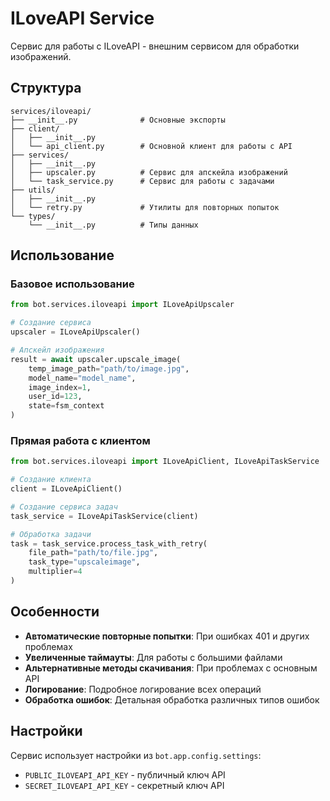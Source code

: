 # ILoveAPI Service

Сервис для работы с ILoveAPI - внешним сервисом для обработки изображений.

## Структура

```
services/iloveapi/
├── __init__.py              # Основные экспорты
├── client/
│   ├── __init__.py
│   └── api_client.py        # Основной клиент для работы с API
├── services/
│   ├── __init__.py
│   ├── upscaler.py          # Сервис для апскейла изображений
│   └── task_service.py      # Сервис для работы с задачами
├── utils/
│   ├── __init__.py
│   └── retry.py             # Утилиты для повторных попыток
└── types/
    └── __init__.py          # Типы данных
```

## Использование

### Базовое использование

```python
from bot.services.iloveapi import ILoveApiUpscaler

# Создание сервиса
upscaler = ILoveApiUpscaler()

# Апскейл изображения
result = await upscaler.upscale_image(
    temp_image_path="path/to/image.jpg",
    model_name="model_name",
    image_index=1,
    user_id=123,
    state=fsm_context
)
```

### Прямая работа с клиентом

```python
from bot.services.iloveapi import ILoveApiClient, ILoveApiTaskService

# Создание клиента
client = ILoveApiClient()

# Создание сервиса задач
task_service = ILoveApiTaskService(client)

# Обработка задачи
task = task_service.process_task_with_retry(
    file_path="path/to/file.jpg",
    task_type="upscaleimage",
    multiplier=4
)
```

## Особенности

- **Автоматические повторные попытки**: При ошибках 401 и других проблемах
- **Увеличенные таймауты**: Для работы с большими файлами
- **Альтернативные методы скачивания**: При проблемах с основным API
- **Логирование**: Подробное логирование всех операций
- **Обработка ошибок**: Детальная обработка различных типов ошибок

## Настройки

Сервис использует настройки из `bot.app.config.settings`:
- `PUBLIC_ILOVEAPI_API_KEY` - публичный ключ API
- `SECRET_ILOVEAPI_API_KEY` - секретный ключ API 